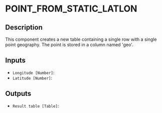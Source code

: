 
# POINT_FROM_STATIC_LATLON
## Description

 This component creates a new table containing a single row with a single point geography.
 The point is stored in a column named 'geo'.
 
## Inputs
* `Longitude [Number]`: 
* `Latitude [Number]`: 

## Outputs
* `Result table [Table]`: 
